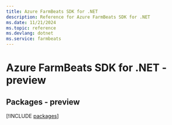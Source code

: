 ```yaml
---
title: Azure FarmBeats SDK for .NET
description: Reference for Azure FarmBeats SDK for .NET
ms.date: 11/21/2024
ms.topic: reference
ms.devlang: dotnet
ms.service: farmbeats
---
```

# Azure FarmBeats SDK for .NET - preview
## Packages - preview
[!INCLUDE [packages](farmbeats-index.md)]
